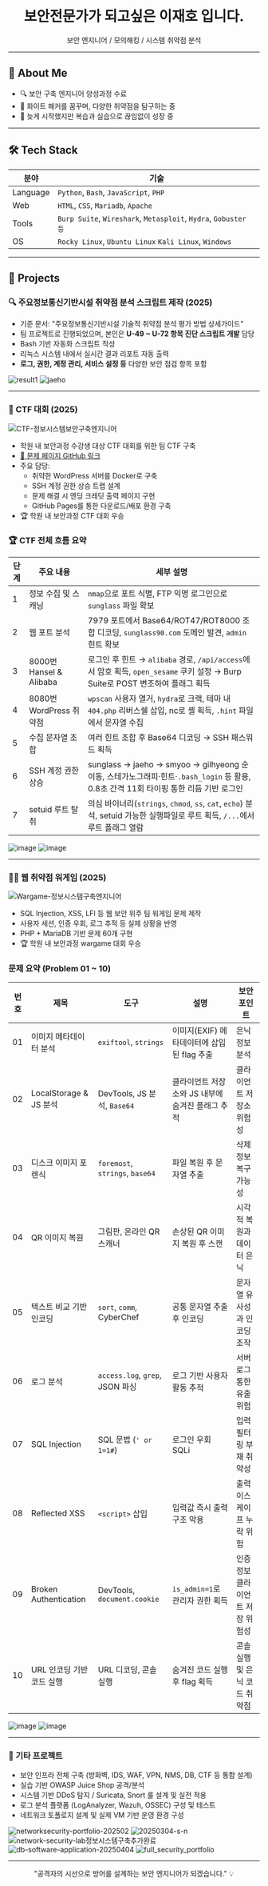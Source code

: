 <h1 align="center">보안전문가가 되고싶은 이재호 입니다.</h1>
<p align="center">보안 엔지니어 / 모의해킹 / 시스템 취약점 분석</p>

---

## 📌 About Me
- 🔍 보안 구축 엔지니어 양성과정 수료
- 🎯 화이트 해커를 꿈꾸며, 다양한 취약점을 탐구하는 중
- 🧠 늦게 시작했지만 복습과 실습으로 끊임없이 성장 중

---

## 🛠 Tech Stack

| 분야 | 기술 |
|------|------|
| Language | `Python`, `Bash`, `JavaScript`, `PHP` |
| Web | `HTML`, `CSS`, `Mariadb`, `Apache` |
| Tools | `Burp Suite`, `Wireshark`, `Metasploit`, `Hydra`, `Gobuster 등` |
| OS | `Rocky Linux`, `Ubuntu Linux` `Kali Linux`, `Windows` |

---

## 🧩 Projects

### 🔍 주요정보통신기반시설 취약점 분석 스크립트 제작 (2025)
- 기준 문서: "주요정보통신기반시설 기술적 취약점 분석 평가 방법 상세가이드"
- 팀 프로젝트로 진행되었으며, 본인은 **U-49 ~ U-72 항목 진단 스크립트 개발** 담당
- Bash 기반 자동화 스크립트 작성
- 리눅스 시스템 내에서 실시간 결과 리포트 자동 출력
- **로그, 권한, 계정 관리, 서비스 설정 등** 다양한 보안 점검 항목 포함
  
![result1](https://github.com/user-attachments/assets/a5cf77e2-f818-4c9c-9cfa-cc7be2ffa9ff)
![jaeho](https://github.com/user-attachments/assets/5b2cb4a1-dce1-4e41-a11f-83d3ce3fd833)

---

### 🔐 CTF 대회 (2025)

![CTF-정보시스템보안구축엔지니어](https://github.com/user-attachments/assets/1bd4c67c-2f3d-4b8c-9ada-bc331fe6f79e)


- 학원 내 보안과정 수강생 대상 CTF 대회를 위한 팀 CTF 구축
- [🔗 문제 페이지 GitHub 링크](https://20241231.github.io/sunglass-ctf)
- 주요 담당:
  - 취약한 WordPress 서버를 Docker로 구축
  - SSH 계정 권한 상승 트랩 설계
  - 문제 해결 시 엔딩 크레딧 출력 페이지 구현
  - GitHub Pages를 통한 다운로드/배포 환경 구축
- 🏆 학원 내 보안과정 CTF 대회 우승

### 🏆 CTF 전체 흐름 요약

| 단계 | 주요 내용 | 세부 설명 |
|------|-----------|-----------|
| 1 | 정보 수집 및 스캐닝 | `nmap`으로 포트 식별, FTP 익명 로그인으로 `sunglass` 파일 확보 |
| 2 | 웹 포트 분석 | 7979 포트에서 Base64/ROT47/ROT8000 조합 디코딩, `sunglass90.com` 도메인 발견, `admin` 힌트 확보 |
| 3 | 8000번 Hansel & Alibaba | 로그인 후 힌트 → `alibaba` 경로, `/api/access`에서 암호 획득, `open_sesame` 쿠키 설정 → Burp Suite로 POST 변조하여 플래그 획득 |
| 4 | 8080번 WordPress 취약점 | `wpscan` 사용자 열거, `hydra`로 크랙, 테마 내 `404.php` 리버스쉘 삽입, nc로 셸 획득, `.hint` 파일에서 문자열 수집 |
| 5 | 수집 문자열 조합 | 여러 힌트 조합 후 Base64 디코딩 → SSH 패스워드 획득 |
| 6 | SSH 계정 권한 상승 | sunglass → jaeho → smyoo → gilhyeong 순 이동, 스테가노그래피·힌트·`.bash_login` 등 활용, 0.8초 간격 11회 타이핑 통한 리듬 기반 로그인 |
| 7 | setuid 루트 탈취 | 의심 바이너리(`strings`, `chmod`, `ss`, `cat`, `echo`) 분석, setuid 가능한 실행파일로 루트 획득, `/...`에서 루트 플래그 열람 |

     
![image](https://github.com/user-attachments/assets/9535e57e-bb8e-474e-b591-3532b33bc980)
![image](https://github.com/user-attachments/assets/536e403d-e372-4c37-b3e3-61a2aafae967)

---

### 🕵️‍♂️ 웹 취약점 워게임 (2025)

![Wargame-정보시스템구축엔지니어](https://github.com/user-attachments/assets/0732c09d-7624-4191-a289-af24b724c2ee)

- SQL Injection, XSS, LFI 등 웹 보안 위주 팀 워게임 문제 제작
- 사용자 세션, 인증 우회, 로그 추적 등 실제 상황을 반영
- PHP + MariaDB 기반 문제 60개 구현
- 🏆 학원 내 보안과정 wargame 대회 우승

### 문제 요약 (Problem 01 ~ 10)
| 번호 | 제목 | 도구 | 설명 | 보안 포인트 |
|------|------|------|------|--------------|
| 01 | 이미지 메타데이터 분석 | `exiftool`, `strings` | 이미지(EXIF) 메타데이터에 삽입된 flag 추출 | 은닉 정보 분석 |
| 02 | LocalStorage & JS 분석 | DevTools, JS 분석, `Base64` | 클라이언트 저장소와 JS 내부에 숨겨진 플래그 추적 | 클라이언트 저장소 위험성 |
| 03 | 디스크 이미지 포렌식 | `foremost`, `strings`, `base64` | 파일 복원 후 문자열 추출 | 삭제 정보 복구 가능성 |
| 04 | QR 이미지 복원 | 그림판, 온라인 QR 스캐너 | 손상된 QR 이미지 복원 후 스캔 | 시각적 복원과 데이터 은닉 |
| 05 | 텍스트 비교 기반 인코딩 | `sort`, `comm`, CyberChef | 공통 문자열 추출 후 인코딩 | 문자열 유사성과 인코딩 조작 |
| 06 | 로그 분석 | `access.log`, `grep`, JSON 파싱 | 로그 기반 사용자 활동 추적 | 서버 로그 통한 유출 위험 |
| 07 | SQL Injection | SQL 문법 (`' or 1=1#`) | 로그인 우회 SQLi | 입력 필터링 부재 취약성 |
| 08 | Reflected XSS | `<script>` 삽입 | 입력값 즉시 출력 구조 악용 | 출력 이스케이프 누락 위험 |
| 09 | Broken Authentication | DevTools, `document.cookie` | `is_admin=1`로 관리자 권한 획득 | 인증정보 클라이언트 저장 위험성 |
| 10 | URL 인코딩 기반 코드 실행 | URL 디코딩, 콘솔 실행 | 숨겨진 코드 실행 후 flag 획득 | 콘솔 실행 및 은닉 코드 취약점 |
  
![image](https://github.com/user-attachments/assets/da6ee63a-e661-41cf-9a06-7ae1880cdda8)
![image](https://github.com/user-attachments/assets/8bfe7c44-30b9-4d94-befe-66b1bd344b93)
 

---

### 🧠 기타 프로젝트
- 보안 인프라 전체 구축 (방화벽, IDS, WAF, VPN, NMS, DB, CTF 등 통합 설계)
- 실습 기반 OWASP Juice Shop 공격/분석
- 시스템 기반 DDoS 탐지 / Suricata, Snort 룰 설계 및 실전 적용
- 로그 분석 플랫폼 (LogAnalyzer, Wazuh, OSSEC) 구성 및 테스트
- 네트워크 토폴로지 설계 및 실제 VM 기반 운영 환경 구성
  
![networksecurity-portfolio-202502](https://github.com/user-attachments/assets/267eb52c-90ae-4bda-af9a-734a7518a633)
![20250304-s-n](https://github.com/user-attachments/assets/556c0343-29f8-4362-9077-d7d6995f6ab3)
![network-security-lab정보시스템구축추가완료](https://github.com/user-attachments/assets/1aed3825-3d69-40ef-ba9b-51a55151aef0)
![db-software-application-20250404](https://github.com/user-attachments/assets/60bc8d9a-c9d8-47cb-b5d4-bf3bbab453da)
![full_security_portfolio](https://github.com/user-attachments/assets/554a68a9-fbfc-44aa-be2a-5c18a4584607)

---

<p align="center">"공격자의 시선으로 방어를 설계하는 보안 엔지니어가 되겠습니다." 💡</p>

